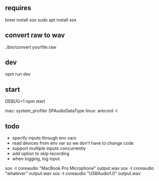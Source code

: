 ## requires
brew install sox
sudo apt install sox

## convert raw to wav
./bin/convert yourfile.raw

## dev
npm run dev

## start
DEBUG=1 npm start

mac: system_profiler SPAudioDataType
linux: arecord -l

## todo
* specify inputs through env vars
* read devices from env var so we don't have to change code
* support multiple inputs concurrently
* add option to skip recording
* when logging, log input


sox -t coreaudio "MacBook Pro Microphone" output.wav
sox -t coreaudio "whatever" output.wav
sox -t coreaudio "USBAudio1.0" output.wav